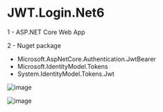 # JWT.Login.Net6

1 - ASP.NET Core Web App

2 - Nuget package
  - Microsoft.AspNetCore.Authentication.JwtBearer
  - Microsoft.IdentityModel.Tokens
  - System.IdentityModel.Tokens.Jwt

![image](https://user-images.githubusercontent.com/16664425/184551674-3a10962e-0c04-4b70-8525-713b1715041c.png)


![image](https://user-images.githubusercontent.com/16664425/184551713-67511ca1-c35e-46b0-aded-716a1d0e47b4.png)

